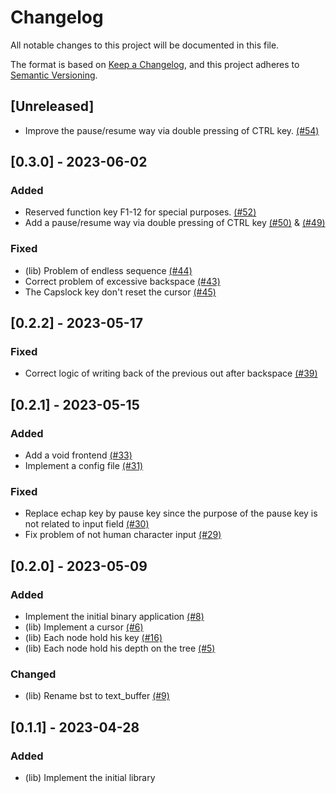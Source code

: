 # Changelog

All notable changes to this project will be documented in this file.

The format is based on [Keep a Changelog](https://keepachangelog.com/en/1.1.0),
and this project adheres to [Semantic Versioning](https://semver.org/spec/v2.0.0.html).

## [Unreleased]
- Improve the pause/resume way via double pressing of CTRL key. [(#54)](https://github.com/pythonbrad/clafrica/pull/54)

## [0.3.0] - 2023-06-02

### Added
- Reserved function key F1-12 for special purposes. [(#52)](https://github.com/pythonbrad/clafrica/pull/52)
- Add a pause/resume way via double pressing of CTRL key [(#50)](https://github.com/pythonbrad/clafrica/pull/50) & [(#49)](https://github.com/pythonbrad/clafrica/pull/49)

### Fixed
- (lib) Problem of endless sequence  [(#44)](https://github.com/pythonbrad/clafrica/pull/44)
- Correct problem of excessive backspace [(#43)](https://github.com/pythonbrad/clafrica/pull/43)
- The Capslock key don't reset the cursor [(#45)](https://github.com/pythonbrad/clafrica/pull/45)

## [0.2.2] - 2023-05-17

### Fixed

- Correct logic of writing back of the previous out after backspace [(#39)](https://github.com/pythonbrad/clafrica/pull/39)

## [0.2.1] - 2023-05-15

### Added

- Add a void frontend [(#33)](https://github.com/pythonbrad/clafrica/pull/33)
- Implement a config file [(#31)](https://github.com/pythonbrad/clafrica/pull/31)

### Fixed

- Replace echap key by pause key since the purpose of the pause key is not related to input field [(#30)](https://github.com/pythonbrad/clafrica/pull/30)
- Fix problem of not human character input [(#29)](https://github.com/pythonbrad/clafrica/pull/29)

## [0.2.0] - 2023-05-09

### Added

- Implement the initial binary application [(#8)](https://github.com/pythonbrad/clafrica/pull/8)
- (lib) Implement a cursor [(#6)](https://github.com/pythonbrad/clafrica/pull/6)
- (lib) Each node hold his key [(#16)](https://github.com/pythonbrad/clafrica/pull/16)
- (lib) Each node hold his depth on the tree [(#5)](https://github.com/pythonbrad/clafrica/pull/5)

### Changed

- (lib) Rename bst to text_buffer [(#9)](https://github.com/pythonbrad/clafrica/pull/9)

## [0.1.1] - 2023-04-28

### Added

- (lib) Implement the initial library
